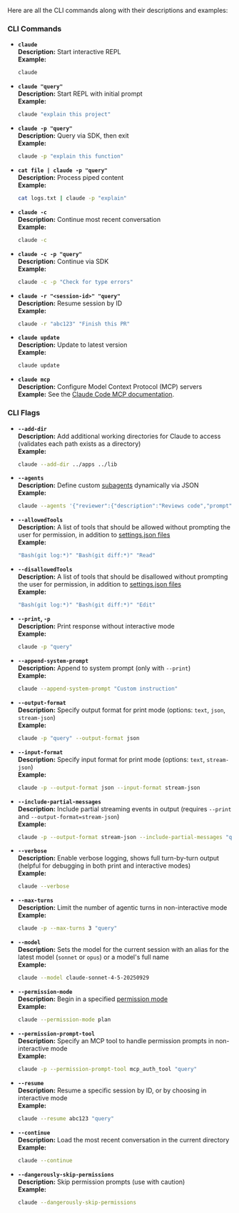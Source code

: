 Here are all the CLI commands along with their descriptions and examples:

### CLI Commands

- **`claude`**  
  **Description:** Start interactive REPL  
  **Example:**
  ```bash
  claude
  ```

- **`claude "query"`**  
  **Description:** Start REPL with initial prompt  
  **Example:**  
  ```bash
  claude "explain this project"
  ```

- **`claude -p "query"`**  
  **Description:** Query via SDK, then exit  
  **Example:**  
  ```bash
  claude -p "explain this function"
  ```

- **`cat file | claude -p "query"`**  
  **Description:** Process piped content  
  **Example:**  
  ```bash
  cat logs.txt | claude -p "explain"
  ```

- **`claude -c`**  
  **Description:** Continue most recent conversation  
  **Example:**  
  ```bash
  claude -c
  ```

- **`claude -c -p "query"`**  
  **Description:** Continue via SDK  
  **Example:**  
  ```bash
  claude -c -p "Check for type errors"
  ```

- **`claude -r "<session-id>" "query"`**  
  **Description:** Resume session by ID  
  **Example:**  
  ```bash
  claude -r "abc123" "Finish this PR"
  ```

- **`claude update`**  
  **Description:** Update to latest version  
  **Example:**  
  ```bash
  claude update
  ```

- **`claude mcp`**  
  **Description:** Configure Model Context Protocol (MCP) servers  
  **Example:** See the [Claude Code MCP documentation](https://docs.claude.com/en/docs/claude-code/mcp).  

### CLI Flags

- **`--add-dir`**  
  **Description:** Add additional working directories for Claude to access (validates each path exists as a directory)  
  **Example:**  
  ```bash
  claude --add-dir ../apps ../lib
  ```

- **`--agents`**  
  **Description:** Define custom [subagents](https://docs.claude.com/en/docs/claude-code/sub-agents) dynamically via JSON  
  **Example:**  
  ```bash
  claude --agents '{"reviewer":{"description":"Reviews code","prompt":"You are a code reviewer"}}'
  ```

- **`--allowedTools`**  
  **Description:** A list of tools that should be allowed without prompting the user for permission, in addition to [settings.json files](https://docs.claude.com/en/docs/claude-code/settings)  
  **Example:**  
  ```bash
  "Bash(git log:*)" "Bash(git diff:*)" "Read"
  ```

- **`--disallowedTools`**  
  **Description:** A list of tools that should be disallowed without prompting the user for permission, in addition to [settings.json files](https://docs.claude.com/en/docs/claude-code/settings)  
  **Example:**  
  ```bash
  "Bash(git log:*)" "Bash(git diff:*)" "Edit"
  ```

- **`--print`, `-p`**  
  **Description:** Print response without interactive mode  
  **Example:**  
  ```bash
  claude -p "query"
  ```

- **`--append-system-prompt`**  
  **Description:** Append to system prompt (only with `--print`)  
  **Example:**  
  ```bash
  claude --append-system-prompt "Custom instruction"
  ```

- **`--output-format`**  
  **Description:** Specify output format for print mode (options: `text`, `json`, `stream-json`)  
  **Example:**  
  ```bash
  claude -p "query" --output-format json
  ```

- **`--input-format`**  
  **Description:** Specify input format for print mode (options: `text`, `stream-json`)  
  **Example:**  
  ```bash
  claude -p --output-format json --input-format stream-json
  ```

- **`--include-partial-messages`**  
  **Description:** Include partial streaming events in output (requires `--print` and `--output-format=stream-json`)  
  **Example:**  
  ```bash
  claude -p --output-format stream-json --include-partial-messages "query"
  ```

- **`--verbose`**  
  **Description:** Enable verbose logging, shows full turn-by-turn output (helpful for debugging in both print and interactive modes)  
  **Example:**  
  ```bash
  claude --verbose
  ```

- **`--max-turns`**  
  **Description:** Limit the number of agentic turns in non-interactive mode  
  **Example:**  
  ```bash
  claude -p --max-turns 3 "query"
  ```

- **`--model`**  
  **Description:** Sets the model for the current session with an alias for the latest model (`sonnet` or `opus`) or a model's full name  
  **Example:**  
  ```bash
  claude --model claude-sonnet-4-5-20250929
  ```

- **`--permission-mode`**  
  **Description:** Begin in a specified [permission mode](https://docs.claude.com/en/docs/claude-code/iam#permission-modes)  
  **Example:**  
  ```bash
  claude --permission-mode plan
  ```

- **`--permission-prompt-tool`**  
  **Description:** Specify an MCP tool to handle permission prompts in non-interactive mode  
  **Example:**  
  ```bash
  claude -p --permission-prompt-tool mcp_auth_tool "query"
  ```

- **`--resume`**  
  **Description:** Resume a specific session by ID, or by choosing in interactive mode  
  **Example:**  
  ```bash
  claude --resume abc123 "query"
  ```

- **`--continue`**  
  **Description:** Load the most recent conversation in the current directory  
  **Example:**  
  ```bash
  claude --continue
  ```

- **`--dangerously-skip-permissions`**  
  **Description:** Skip permission prompts (use with caution)  
  **Example:**  
  ```bash
  claude --dangerously-skip-permissions
  ```

